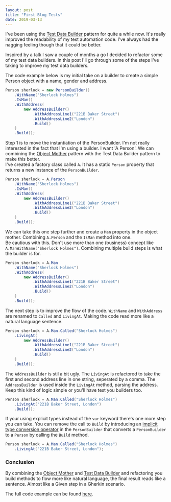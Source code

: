```yaml
---
layout: post
title: "First Blog Tests"
date: 2019-03-13
---
```


I've been using the [Test Data Builder](http://www.natpryce.com/articles/000714.html) pattern for quite a while now. It's really improved the readability of my test automation code. I've always had the nagging feeling though that it could be better.

Inspired by a talk I saw a couple of months a go I decided to refactor some of my test data builders. In this post I'll go through some of the steps I've taking to improve my test data builders.

The code example below is my initial take on a builder to create a simple Person object with a name, gender and address.

```csharp
Person sherlock = new PersonBuilder()
    .WithName("Sherlock Holmes")
    .IsMan()
    .WithAddress(
        new AddressBuilder()
            .WithAddressLine1("221B Baker Street")
            .WithAddressLine2("London")
            .Build()
    )
    .Build();
```

Step 1 is to move the instantiation of the PersonBuilder. I'm not really interested in the fact that I'm using a builder. I want 'A Person'. We can combining the [Object Mother](https://martinfowler.com/bliki/ObjectMother.html) pattern with the Test Data Builder pattern to make this better.  
I've created a factory class called `A`. It has a static `Person` property that returns a new instance of the `PersonBuilder`.  


```csharp
Person sherlock = A.Person
    .WithName("Sherlock Holmes")
    .IsMan()
    .WithAddress(
        new AddressBuilder()
            .WithAddressLine1("221B Baker Street")
            .WithAddressLine2("London")
            .Build()
    )
    .Build();
```

We can take this one step further and create a `Man` property in the object mother. Combining `A.Person` and the `IsMan` method into one.  
Be cautious with this. Don't use more than one (business) concept like `A.ManWithName("Sherlock Holmes")`. Combining multiple build steps is what the builder is for.

```csharp
Person sherlock = A.Man
    .WithName("Sherlock Holmes")
    .WithAddress(
        new AddressBuilder()
            .WithAddressLine1("221B Baker Street")
            .WithAddressLine2("London")
            .Build()
    )
    .Build();
```

The next step is to improve the flow of the code. `WithName` and `WithAddress` are renamed to `Called` and `LivingAt`. Making the code read more like a natural language sentence.

```csharp
Person sherlock = A.Man.Called("Sherlock Holmes")
    .LivingAt(
        new AddressBuilder()
            .WithAddressLine1("221B Baker Street")
            .WithAddressLine2("London")
            .Build()
    )
    .Build();
```
The `AddressBuilder` is stil a bit ugly. The `LivingAt` is refactored to take the first and second address line in one string, seperated by a comma. The `AddressBuilder` is used inside the `LivingAt` method, parsing the address.  
Keep this kind of logic simple or you'll have test you builders too.

```csharp
Person sherlock = A.Man.Called("Sherlock Holmes")
    .LivingAt("221B Baker Street, London")
    .Build();
```

If your using explicit types instead of the `var` keyword there's one more step you can take. You can remove the call to `Build` by introducing an [implicit type conversion operator](https://docs.microsoft.com/en-us/dotnet/csharp/language-reference/keywords/implicit) in the `PersonBuilder` that converts a `PersonBuilder` to a `Person` by calling the `Build` method.

```csharp
Person sherlock = A.Man.Called("Sherlock Holmes")
    .LivingAt("221B Baker Street, London");
```

### Conclusion
By combining the [Object Mother](https://martinfowler.com/bliki/ObjectMother.html) and [Test Data Builder](http://www.natpryce.com/articles/000714.html) and refactoring you build methods to flow more like natural language, the final result reads like a sentence. Almost like a Given step in a Gherkin scenario.

The full code example can be found [here](https://github.com/ronaldbosma/ronaldbosma.github.io/examples/CleaningUpYourTestDataBuilders).